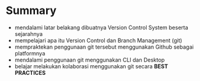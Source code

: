 # Summary

- mendalami latar belakang dibuatnya Version Control System beserta sejarahnya
- mempelajari apa itu Version Control dan Branch Management (git)
- mempraktekan penggunaan git tersebut menggunakan Github sebagai platformnya
- mendalami penggunaan git menggunakan CLI dan Desktop
- belajar melakukan kolaborasi menggunakan git secara **BEST PRACTICES**